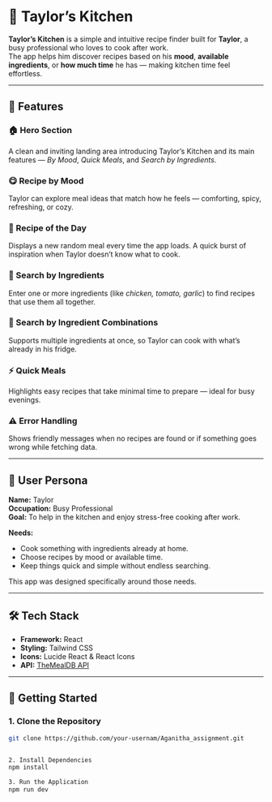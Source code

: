 # 🍳 Taylor’s Kitchen

**Taylor’s Kitchen** is a simple and intuitive recipe finder built for **Taylor**, a busy professional who loves to cook after work.  
The app helps him discover recipes based on his **mood**, **available ingredients**, or **how much time** he has — making kitchen time feel effortless.

---

## 🌟 Features

### 🏠 Hero Section  
A clean and inviting landing area introducing Taylor’s Kitchen and its main features — *By Mood*, *Quick Meals*, and *Search by Ingredients*.

### 😋 Recipe by Mood  
Taylor can explore meal ideas that match how he feels — comforting, spicy, refreshing, or cozy.

### 🥘 Recipe of the Day  
Displays a new random meal every time the app loads. A quick burst of inspiration when Taylor doesn’t know what to cook.

### 🧄 Search by Ingredients  
Enter one or more ingredients (like *chicken, tomato, garlic*) to find recipes that use them all together.

### 🧂 Search by Ingredient Combinations  
Supports multiple ingredients at once, so Taylor can cook with what’s already in his fridge.

### ⚡ Quick Meals  
Highlights easy recipes that take minimal time to prepare — ideal for busy evenings.

### ⚠️ Error Handling  
Shows friendly messages when no recipes are found or if something goes wrong while fetching data.

---

## 👤 User Persona

**Name:** Taylor  
**Occupation:** Busy Professional  
**Goal:** To help in the kitchen and enjoy stress-free cooking after work.  

**Needs:**
- Cook something with ingredients already at home.  
- Choose recipes by mood or available time.  
- Keep things quick and simple without endless searching.  

This app was designed specifically around those needs.

---

## 🛠️ Tech Stack

- **Framework:** React  
- **Styling:** Tailwind CSS  
- **Icons:** Lucide React & React Icons  
- **API:** [TheMealDB API](https://www.themealdb.com/api.php)

---

## 🚀 Getting Started

### 1. Clone the Repository
```bash
git clone https://github.com/your-usernam/Aganitha_assignment.git


2. Install Dependencies
npm install

3. Run the Application
npm run dev
